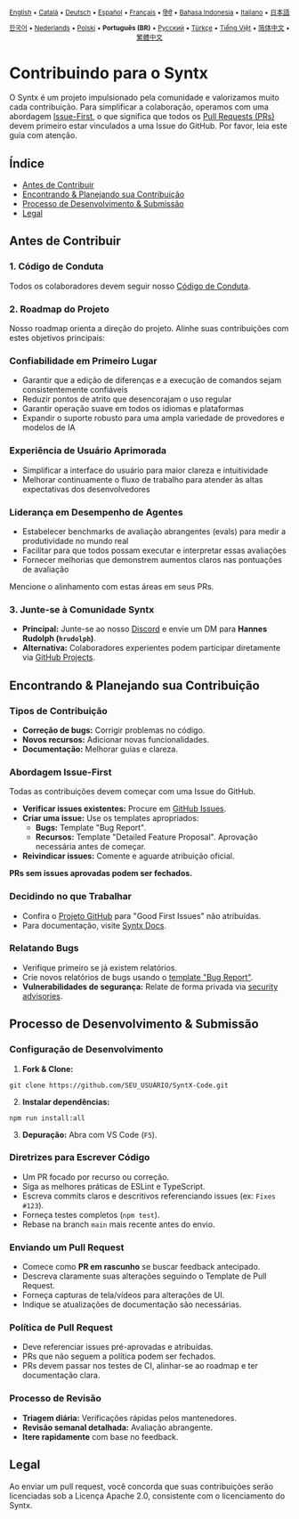 <div align="center">
<sub>

[English](../../CONTRIBUTING.md) • [Català](../ca/CONTRIBUTING.md) • [Deutsch](../de/CONTRIBUTING.md) • [Español](../es/CONTRIBUTING.md) • [Français](../fr/CONTRIBUTING.md) • [हिंदी](../hi/CONTRIBUTING.md) • [Bahasa Indonesia](../id/CONTRIBUTING.md) • [Italiano](../it/CONTRIBUTING.md) • [日本語](../ja/CONTRIBUTING.md)

</sub>
<sub>

[한국어](../ko/CONTRIBUTING.md) • [Nederlands](../nl/CONTRIBUTING.md) • [Polski](../pl/CONTRIBUTING.md) • <b>Português (BR)</b> • [Русский](../ru/CONTRIBUTING.md) • [Türkçe](../tr/CONTRIBUTING.md) • [Tiếng Việt](../vi/CONTRIBUTING.md) • [简体中文](../zh-CN/CONTRIBUTING.md) • [繁體中文](../zh-TW/CONTRIBUTING.md)

</sub>
</div>

# Contribuindo para o Syntx

O Syntx é um projeto impulsionado pela comunidade e valorizamos muito cada contribuição. Para simplificar a colaboração, operamos com uma abordagem [Issue-First](#abordagem-issue-first), o que significa que todos os [Pull Requests (PRs)](#enviando-um-pull-request) devem primeiro estar vinculados a uma Issue do GitHub. Por favor, leia este guia com atenção.

## Índice

- [Antes de Contribuir](#antes-de-contribuir)
- [Encontrando & Planejando sua Contribuição](#encontrando--planejando-sua-contribuição)
- [Processo de Desenvolvimento & Submissão](#processo-de-desenvolvimento--submissão)
- [Legal](#legal)

## Antes de Contribuir

### 1. Código de Conduta

Todos os colaboradores devem seguir nosso [Código de Conduta](./CODE_OF_CONDUCT.md).

### 2. Roadmap do Projeto

Nosso roadmap orienta a direção do projeto. Alinhe suas contribuições com estes objetivos principais:

### Confiabilidade em Primeiro Lugar

- Garantir que a edição de diferenças e a execução de comandos sejam consistentemente confiáveis
- Reduzir pontos de atrito que desencorajam o uso regular
- Garantir operação suave em todos os idiomas e plataformas
- Expandir o suporte robusto para uma ampla variedade de provedores e modelos de IA

### Experiência de Usuário Aprimorada

- Simplificar a interface do usuário para maior clareza e intuitividade
- Melhorar continuamente o fluxo de trabalho para atender às altas expectativas dos desenvolvedores

### Liderança em Desempenho de Agentes

- Estabelecer benchmarks de avaliação abrangentes (evals) para medir a produtividade no mundo real
- Facilitar para que todos possam executar e interpretar essas avaliações
- Fornecer melhorias que demonstrem aumentos claros nas pontuações de avaliação

Mencione o alinhamento com estas áreas em seus PRs.

### 3. Junte-se à Comunidade Syntx

- **Principal:** Junte-se ao nosso [Discord](https://discord.gg/FzndMpbhDd) e envie um DM para **Hannes Rudolph (`hrudolph`)**.
- **Alternativa:** Colaboradores experientes podem participar diretamente via [GitHub Projects](https://github.com/orgs/RooCodeInc/projects/1).

## Encontrando & Planejando sua Contribuição

### Tipos de Contribuição

- **Correção de bugs:** Corrigir problemas no código.
- **Novos recursos:** Adicionar novas funcionalidades.
- **Documentação:** Melhorar guias e clareza.

### Abordagem Issue-First

Todas as contribuições devem começar com uma Issue do GitHub.

- **Verificar issues existentes:** Procure em [GitHub Issues](https://github.com/OrangeCat-Technologies/SyntX/issues).
- **Criar uma issue:** Use os templates apropriados:
    - **Bugs:** Template "Bug Report".
    - **Recursos:** Template "Detailed Feature Proposal". Aprovação necessária antes de começar.
- **Reivindicar issues:** Comente e aguarde atribuição oficial.

**PRs sem issues aprovadas podem ser fechados.**

### Decidindo no que Trabalhar

- Confira o [Projeto GitHub](https://github.com/orgs/RooCodeInc/projects/1) para "Good First Issues" não atribuídas.
- Para documentação, visite [Syntx Docs](https://github.com/OrangeCat-Technologies/SyntX-Docs).

### Relatando Bugs

- Verifique primeiro se já existem relatórios.
- Crie novos relatórios de bugs usando o [template "Bug Report"](https://github.com/OrangeCat-Technologies/SyntX/issues/new/choose).
- **Vulnerabilidades de segurança:** Relate de forma privada via [security advisories](https://github.com/OrangeCat-Technologies/SyntX/security/advisories/new).

## Processo de Desenvolvimento & Submissão

### Configuração de Desenvolvimento

1. **Fork & Clone:**

```
git clone https://github.com/SEU_USUÁRIO/SyntX-Code.git
```

2. **Instalar dependências:**

```
npm run install:all
```

3. **Depuração:** Abra com VS Code (`F5`).

### Diretrizes para Escrever Código

- Um PR focado por recurso ou correção.
- Siga as melhores práticas de ESLint e TypeScript.
- Escreva commits claros e descritivos referenciando issues (ex: `Fixes #123`).
- Forneça testes completos (`npm test`).
- Rebase na branch `main` mais recente antes do envio.

### Enviando um Pull Request

- Comece como **PR em rascunho** se buscar feedback antecipado.
- Descreva claramente suas alterações seguindo o Template de Pull Request.
- Forneça capturas de tela/vídeos para alterações de UI.
- Indique se atualizações de documentação são necessárias.

### Política de Pull Request

- Deve referenciar issues pré-aprovadas e atribuídas.
- PRs que não seguem a política podem ser fechados.
- PRs devem passar nos testes de CI, alinhar-se ao roadmap e ter documentação clara.

### Processo de Revisão

- **Triagem diária:** Verificações rápidas pelos mantenedores.
- **Revisão semanal detalhada:** Avaliação abrangente.
- **Itere rapidamente** com base no feedback.

## Legal

Ao enviar um pull request, você concorda que suas contribuições serão licenciadas sob a Licença Apache 2.0, consistente com o licenciamento do Syntx.
